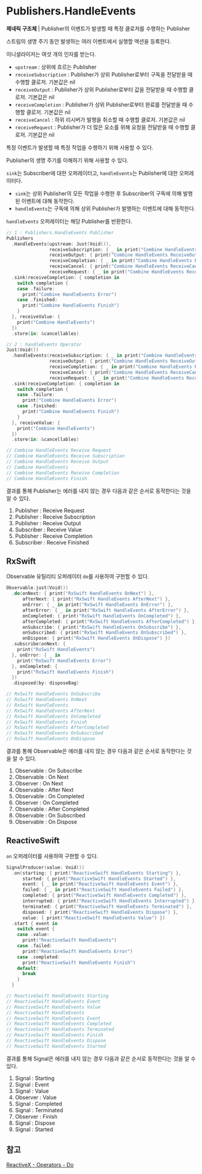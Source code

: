 # Publishers.HandleEvents

**제네릭 구조체** | Publisher의 이벤트가 발생할 때 특정 클로저를 수행하는 Publisher

스트림의 생명 주기 동안 발생하는 여러 이벤트에서 실행할 액션을 등록한다.

이니셜라이저는 여섯 개의 인자를 받는다.

- `upstream` : 상위에 흐르는 Publisher
- `receiveSubscription` : Publisher가 상위 Publisher로부터 구독을 전달받을 때 수행할 클로저. 기본값은 nil
- `receiveOutput` : Publisher가 상위 Publisher로부터 값을 전달받을 때 수행할 클로저. 기본값은 nil
- `receiveCompletion` : Publisher가 상위 Publisher로부터 완료를 전달받을 때 수행할 클로저. 기본값은 nil
- `receiveCancel` : 하위 리시버가 발행을 취소할 때 수행할 클로저. 기본값은 nil
- `receiveRequest` : Publisher가 더 많은 요소를 위해 요청을 전달받을 때 수행할 클로저. 기본값은 nil

특정 이벤트가 발생할 때 특정 작업을 수행하기 위해 사용할 수 있다.

Publisher의 생명 주기를 이해하기 위해 사용할 수 있다.

`sink`는 Subscriber에 대한 오퍼레이터고, `handleEvents`는 Publisher에 대한 오퍼레이터다.

- `sink`는 상위 Publisher의 모든 작업을 수행한 후 Subscriber의 구독에 의해 발행된 이벤트에 대해 동작한다.
- `handleEvents`는 구독에 의해 상위 Publisher가 발행하는 이벤트에 대해 동작한다.

`handleEvents` 오퍼레이터는 해당 Publisher를 반환한다.

```swift
// 1 : Publishers.HandleEvents Publisher
Publishers
  .HandleEvents(upstream: Just(Void()),
                receiveSubscription: { _ in print("Combine HandleEvents ReceiveSubscription") },
                receiveOutput: { print("Combine HandleEvents ReceiveOutput") },
                receiveCompletion: { _ in print("Combine HandleEvents ReceiveCompletion") },
                receiveCancel: { print("Combine HandleEvents ReceiveCancel") },
                receiveRequest: { _ in print("Combine HandleEvents ReceiveRequest") })
  .sink(receiveCompletion: { completion in
    switch completion {
    case .failure:
      print("Combine HandleEvents Error")
    case .finished:
      print("Combine HandleEvents Finish")
    }
  }, receiveValue: {
    print("Combine HandleEvents")
  })
  .store(in: &cancellables)

// 2 : handleEvents Operator
Just(Void())
  .handleEvents(receiveSubscription: { _ in print("Combine HandleEvents ReceiveSubscription") },
                receiveOutput: { print("Combine HandleEvents ReceiveOutput") },
                receiveCompletion: { _ in print("Combine HandleEvents ReceiveCompletion") },
                receiveCancel: { print("Combine HandleEvents ReceiveCancel") },
                receiveRequest: { _ in print("Combine HandleEvents ReceiveRequest") })
  .sink(receiveCompletion: { completion in
    switch completion {
    case .failure:
      print("Combine HandleEvents Error")
    case .finished:
      print("Combine HandleEvents Finish")
    }
  }, receiveValue: {
    print("Combine HandleEvents")
  })
  .store(in: &cancellables)

// Combine HandleEvents Receive Request
// Combine HandleEvents Receive Subscription
// Combine HandleEvents Receive Output
// Combine HandleEvents
// Combine HandleEvents Receive Completion
// Combine HandleEvents Finish
```

결과를 통해 Publisher는 에러를 내지 않는 경우 다음과 같은 순서로 동작한다는 것을 알 수 있다.

1. Publisher : Receive Request
2. Publisher : Receive Subscription
3. Publisher : Receive Output
4. Subscriber : Receive Value
5. Publisher : Receive Completion
6. Subscriber : Receive Finished

## RxSwift

Observable 유틸리티 오퍼레이터 `do`를 사용하여 구현할 수 있다.

```swift
Observable.just(Void())
  .do(onNext: { print("RxSwift HandleEvents OnNext") },
      afterNext: { print("RxSwift HandleEvents AfterNext") },
      onError: { _ in print("RxSwift HandleEvents OnError") },
      afterError: { _ in print("RxSwift HandleEvents AfterError") },
      onCompleted: { print("RxSwift HandleEvents OnCompleted") },
      afterCompleted: { print("RxSwift HandleEvents AfterCompleted") },
      onSubscribe: { print("RxSwift HandleEvents OnSubscribe") },
      onSubscribed: { print("RxSwift HandleEvents OnSubscribed") },
      onDispose: { print("RxSwift HandleEvents OnDispose") })
  .subscribe(onNext: {
    print("RxSwift HandleEvents")
  }, onError: { _ in
    print("RxSwift HandleEvents Error")
  }, onCompleted: {
    print("RxSwift HandleEvents Finish")
  })
  .disposed(by: disposeBag)

// RxSwift HandleEvents OnSubscribe
// RxSwift HandleEvents OnNext
// RxSwift HandleEvents
// RxSwift HandleEvents AfterNext
// RxSwift HandleEvents OnCompleted
// RxSwift HandleEvents Finish
// RxSwift HandleEvents AfterCompleted
// RxSwift HandleEvents OnSubscribed
// RxSwift HandleEvents OnDispose
```

결과를 통해 Observable은 에러를 내지 않는 경우 다음과 같은 순서로 동작한다는 것을 알 수 있다.

1. Observable : On Subscribe
2. Observable : On Next
3. Observer : On Next
4. Observable : After Next
5. Observable : On Completed
6. Observer : On Completed
7. Observable : After Completed
8. Observable : On Subscribed
9. Observable : On Dispose

## ReactiveSwift

`on` 오퍼레이터를 사용하여 구현할 수 있다.

```swift
SignalProducer(value: Void())
  .on(starting: { print("ReactiveSwift HandleEvents Starting") },
      started: { print("ReactiveSwift HandleEvents Started") },
      event: { _ in print("ReactiveSwift HandleEvents Event") },
      failed: { _ in print("ReactiveSwift HandleEvents Failed") },
      completed: { print("ReactiveSwift HandleEvents Completed") },
      interrupted: { print("ReactiveSwift HandleEvents Interrupted") },
      terminated: { print("ReactiveSwift HandleEvents Terminated") },
      disposed: { print("ReactiveSwift HandleEvents Dispose") },
      value: { print("ReactiveSwift HandleEvents Value") })
  .start { event in
    switch event {
    case .value:
      print("ReactiveSwift HandleEvents")
    case .failed:
      print("ReactiveSwift HandleEvents Error")
    case .completed:
      print("ReactiveSwift HandleEvents Finish")
    default:
      break
    }
  }

// ReactiveSwift HandleEvents Starting
// ReactiveSwift HandleEvents Event
// ReactiveSwift HandleEvents Value
// ReactiveSwift HandleEvents
// ReactiveSwift HandleEvents Event
// ReactiveSwift HandleEvents Completed
// ReactiveSwift HandleEvents Terminated
// ReactiveSwift HandleEvents Finish
// ReactiveSwift HandleEvents Dispose
// ReactiveSwift HandleEvents Started
```

결과를 통해 Signal은 에러를 내지 않는 경우 다음과 같은 순서로 동작한다는 것을 알 수 있다.

1. Signal : Starting
2. Signal : Event
3. Signal : Value
4. Observer : Value
5. Signal : Completed
6. Signal : Terminated
7. Observer : Finish
8. Signal : Dispose
9. Signal : Started

## 참고

[ReactiveX - Operators - Do](http://reactivex.io/documentation/operators/do.html)